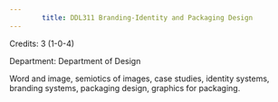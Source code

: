 ```yaml
---
        title: DDL311 Branding-Identity and Packaging Design
---
```

Credits: 3 (1-0-4)

Department: Department of Design

Word and image, semiotics of images, case studies, identity systems, branding systems, packaging design, graphics for packaging.